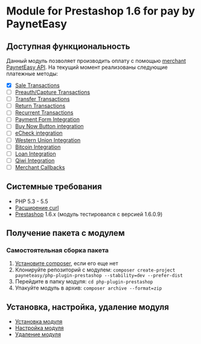 # Module for Prestashop 1.6 for pay by PaynetEasy

## Доступная функциональность

Данный  модуль позволяет производить оплату с помощью [merchant PaynetEasy API](http://wiki.payneteasy.com/index.php/PnE:Merchant_API). На текущий момент реализованы следующие платежные методы:
- [x] [Sale Transactions](http://wiki.payneteasy.com/index.php/PnE:Sale_Transactions)
- [ ] [Preauth/Capture Transactions](http://wiki.payneteasy.com/index.php/PnE:Preauth/Capture_Transactions)
- [ ] [Transfer Transactions](http://wiki.payneteasy.com/index.php/PnE:Transfer_Transactions)
- [ ] [Return Transactions](http://wiki.payneteasy.com/index.php/PnE:Return_Transactions)
- [ ] [Recurrent Transactions](http://wiki.payneteasy.com/index.php/PnE:Recurrent_Transactions)
- [ ] [Payment Form Integration](http://wiki.payneteasy.com/index.php/PnE:Payment_Form_integration)
- [ ] [Buy Now Button integration](http://wiki.payneteasy.com/index.php/PnE:Buy_Now_Button_integration)
- [ ] [eCheck integration](http://wiki.payneteasy.com/index.php/PnE:eCheck_integration)
- [ ] [Western Union Integration](http://wiki.payneteasy.com/index.php/PnE:Western_Union_Integration)
- [ ] [Bitcoin Integration](http://wiki.payneteasy.com/index.php/PnE:Bitcoin_integration)
- [ ] [Loan Integration](http://wiki.payneteasy.com/index.php/PnE:Loan_integration)
- [ ] [Qiwi Integration](http://wiki.payneteasy.com/index.php/PnE:Qiwi_integration)
- [ ] [Merchant Callbacks](http://wiki.payneteasy.com/index.php/PnE:Merchant_Callbacks)

## Системные требования

* PHP 5.3 - 5.5
* [Расширение curl](http://php.net/manual/en/book.curl.php)
* [Prestashop](http://www.prestashop.com/en/download) 1.6.x (модуль тестировался с версией 1.6.0.9)

## <a name="get_package"></a> Получение пакета с модулем

### Самостоятельная сборка пакета
1. [Установите composer](http://getcomposer.org/doc/00-intro.md), если его еще нет
2. Клонируйте репозиторий с модулем: `composer create-project payneteasy/php-plugin-prestashop --stability=dev --prefer-dist`
3. Перейдите в папку модуля: `cd php-plugin-prestashop`
4. Упакуйте модуль в архив: `composer archive --format=zip`

## Установка, настройка, удаление модуля

* [Установка модуля](doc/00-installation.md)
* [Настройка модуля](doc/01-configuration.md)
* [Удаление модуля](doc/02-uninstalling.md)